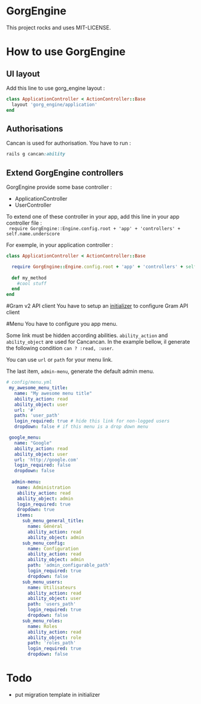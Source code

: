 # GorgEngine

This project rocks and uses MIT-LICENSE.


# How to use GorgEngine
## UI layout
Add this line to use gorg_engine layout :
```ruby
class ApplicationController < ActionController::Base
  layout 'gorg_engine/application'
end
```

## Authorisations
Cancan is used for authorisation.
You have to run :
```ruby
rails g cancan:ability
```

## Extend GorgEngine controllers
GorgEngine provide some base controller :
* ApplicationController
* UserController

To extend one of these controller in your app, add this line in your app controller file :  
`  require GorgEngine::Engine.config.root + 'app' + 'controllers' + self.name.underscore
`

For exemple, in your application controller :
```ruby
class ApplicationController < ActionController::Base

  require GorgEngine::Engine.config.root + 'app' + 'controllers' + self.name.underscore
  
  def my_method
    #cool stuff
  end
end
```

#Gram v2 API client
You have to setup an [initializer](https://github.com/gadzorg/gram2_api_client_ruby#setup) to configure Gram API client

#Menu
You have to configure you app menu.

Some link must be hidden according abilities. `ability_action` and `ability_object` are used for Cancancan. In the example bellow, il generate the following condition `can ? :read, :user`. 

You can use `url` or `path` for your menu link.

The last item, `admin-menu`, generate the default admin menu.
```yaml
# config/menu.yml
 my_awesome_menu_title:
   name: "My awesome menu title"
   ability_action: read
   ability_object: user
   url: '#'
   path: 'user_path'
   login_required: true # hide this link for non-logged users
   dropdown: false # if this menu is a drop down menu

 google_menu:
   name: "Google"
   ability_action: read
   ability_object: user
   url: 'http://google.com'
   login_required: false
   dropdown: false
   
  admin-menu:
    name: Administration
    ability_action: read
    ability_object: admin
    login_required: true
    dropdown: true
    items:
      sub_menu_general_title:
        name: Général
        ability_action: read
        ability_object: admin
      sub_menu_config:
        name: Configuration
        ability_action: read
        ability_object: admin
        path: 'admin_configurable_path'
        login_required: true
        dropdown: false
      sub_menu_users:
        name: Utilisateurs
        ability_action: read
        ability_object: user
        path: 'users_path'
        login_required: true
        dropdown: false
      sub_menu_roles:
        name: Roles
        ability_action: read
        ability_object: role
        path: 'roles_path'
        login_required: true
        dropdown: false  

```

# Todo
* put migration template in initializer